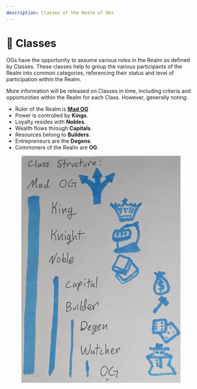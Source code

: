 ```yaml
---
description: Classes of the Realm of OGs
---
```


# 👤 Classes

OGs have the opportunity to assume various roles in the Realm as defined by Classes. These classes help to group the various participants of the Realm into common categories, referencing their status and level of participation within the Realm.

More information will be released on Classes in time, including criteria and opportunities within the Realm for each Class. However, generally noting:

* Ruler of the Realm is [**Mad OG**](../power/mad-og.md)
* Power is controlled by **Kings**.
* Loyalty resides with **Nobles**.
* Wealth flows through **Capitals**.
* Resources belong to **Builders**.
* Entrepreneurs are the **Degens**.
* Commoners of the Realm are **OG**.



<figure><img src="../.gitbook/assets/classes.png" alt=""><figcaption></figcaption></figure>
